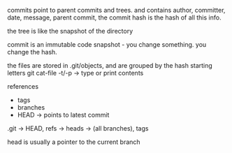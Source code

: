 
commits point to parent commits and trees.
and contains author, committer, date, message, parent commit, the commit hash is the hash of all this info.

the tree is like the snapshot of the directory

commit is an immutable code snapshot - you change something. you change the hash.


the files are stored in .git/objects, and are grouped by the hash starting letters
git cat-file -t/-p -> type or print contents


references
- tags
- branches
- HEAD -> points to latest commit

.git -> HEAD, refs -> heads -> (all branches), tags

head is usually a pointer to the current branch

